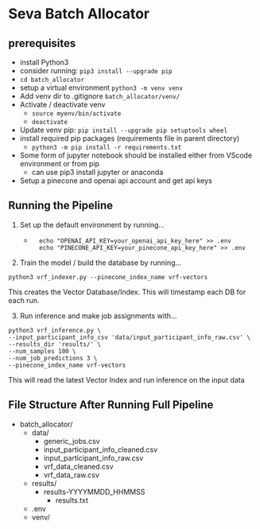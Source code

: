 # Seva Batch Allocator


## prerequisites
* install Python3
* consider running: `pip3 install --upgrade pip`
* `cd batch_allocator`
* setup a virtual environment `python3 -m venv venv`
* Add venv dir to .gitignore `batch_allocator/venv/`
* Activate / deactivate venv
    * `source myenv/bin/activate`
    * `deactivate`
* Update venv pip: `pip install --upgrade pip setuptools wheel`
* install required pip packages (requirements file in parent directory)
  * `python3 -m pip install -r requirements.txt`
* Some form of jupyter notebook should be installed either from VScode environment or from pip
    * can use pip3 install jupyter or anaconda
* Setup a pinecone and openai api account and get api keys


## Running the Pipeline
1. Set up the default environment by running...
    * ```
        echo "OPENAI_API_KEY=your_openai_api_key_here" >> .env
        echo "PINECONE_API_KEY=your_pinecone_api_key_here" >> .env
      ```

2. Train the model / build the database by running...
```
python3 vrf_indexer.py --pinecone_index_name vrf-vectors
```
This creates the Vector Database/Index. This will timestamp each DB for each run.

3. Run inference and make job assignments with...
```
python3 vrf_inference.py \
--input_participant_info_csv 'data/input_participant_info_raw.csv' \
--results_dir 'results/' \
--num_samples 100 \
--num_job_predictions 3 \
--pinecone_index_name vrf-vectors
```

This will read the latest Vector Index and run inference on the input data

## File Structure After Running Full Pipeline

- batch_allocator/
    - data/
        - generic_jobs.csv
        - input_participant_info_cleaned.csv
        - input_participant_info_raw.csv
        - vrf_data_cleaned.csv
        - vrf_data_raw.csv
    - results/
        - results-YYYYMMDD_HHMMSS
            - results.txt
    - .env
    - venv/